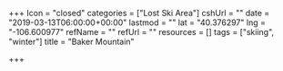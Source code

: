 +++
Icon = "closed"
categories = ["Lost Ski Area"]
cshUrl = ""
date = "2019-03-13T06:00:00+00:00"
lastmod = ""
lat = "40.376297"
lng = "-106.600977"
refName = ""
refUrl = ""
resources = []
tags = ["skiing", "winter"]
title = "Baker Mountain"

+++
